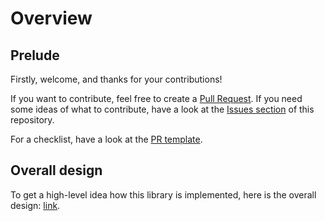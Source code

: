 # Overview

## Prelude

Firstly, welcome, and thanks for your contributions!

If you want to contribute, feel free to create a [Pull Request](https://github.com/fzyzcjy/flutter_rust_bridge/pulls). If you need some ideas of what to contribute, have a look at the [Issues section](https://github.com/fzyzcjy/flutter_rust_bridge/issues) of this repository.

For a checklist, have a look at the [PR template](https://github.com/fzyzcjy/flutter_rust_bridge/blob/master/.github/PULL_REQUEST_TEMPLATE.md).

## Overall design

To get a high-level idea how this library is implemented, here is the overall design: [link](design.md).

